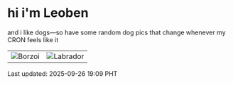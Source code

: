 # hi i'm Leoben

and i like dogs—so have some random dog pics that change whenever my CRON feels like it

|  |  |
|--------|----------|
| ![Borzoi](https://random-dog-vercel.vercel.app/api/random-borzoi?v=1758884944) | ![Labrador](https://random-dog-vercel.vercel.app/api/random-labrador?v=1758884944) |

Last updated: 2025-09-26 19:09 PHT

